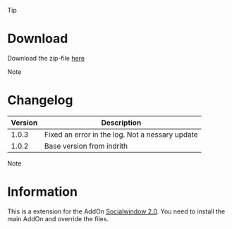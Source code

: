 > [!TIP]
> # Download
> Download the zip-file [here](https://github.com/Makume/ReturnOfReckoning-AddOns/blob/main/Socialwindow%202.0/SocialWindow%202.0.zip)

> [!NOTE]
> # Changelog
> 
> | Version  | Description |
> | ------------- | ------------- |
> | 1.0.3  | Fixed an error in the log. Not a nessary update |
> | 1.0.2  | Base version from indrith  |

> [!NOTE]
> # Information
> 
> This is a extension for the AddOn [Socialwindow 2.0](https://tools.idrinth.de/addons/socialwindow-2-0/). You need to install the main AddOn and override the files.
